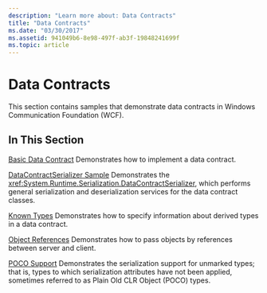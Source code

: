 ```yaml
---
description: "Learn more about: Data Contracts"
title: "Data Contracts"
ms.date: "03/30/2017"
ms.assetid: 941049b6-8e98-497f-ab3f-19848241699f
ms.topic: article
---
```

# Data Contracts

This section contains samples that demonstrate data contracts in Windows Communication Foundation (WCF).

## In This Section

 [Basic Data Contract](basic-data-contract.md)
Demonstrates how to implement a data contract.

 [DataContractSerializer Sample](datacontractserializer-sample.md)
Demonstrates the <xref:System.Runtime.Serialization.DataContractSerializer>, which performs general serialization and deserialization services for the data contract classes.

 [Known Types](known-types.md)
Demonstrates how to specify information about derived types in a data contract.

 [Object References](object-references.md)
Demonstrates how to pass objects by references between server and client.

 [POCO Support](poco-support.md)
Demonstrates the serialization support for unmarked types; that is, types to which serialization attributes have not been applied, sometimes referred to as Plain Old CLR Object (POCO) types.
